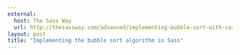 ```yaml
---
external: 
  host: The Sass Way
  url: http://thesassway.com/advanced/implementing-bubble-sort-with-sass
layout: post
title: "Implementing the bubble sort algorithm in Sass"
---
```

